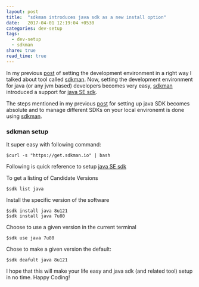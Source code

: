 ```yaml
---
layout: post
title:  "sdkman introduces java sdk as a new install option"
date:   2017-04-01 12:19:04 +0530
categories: dev-setup
tags:
  - dev-setup
  - sdkman
share: true
read_time: true
---
```


In my previous [post] of setting the development environment in a right way I talked about tool called [sdkman]. Now, setting the development environment for java (or any jvm based) developers becomes very easy, [sdkman] introduced a support for [java SE sdk][java-se-sdk].

The steps mentioned in my previous [post] for setting up java SDK becomes absolute and to manage different SDKs on your local environemt is done using [sdkman].

### sdkman setup

It super easy with following command:

```$curl -s "https://get.sdkman.io" | bash```

Following is quick reference to setup [java SE sdk][java-se-sdk]

To get a listing of Candidate Versions

```
$sdk list java
```

Install the specific version of the software

```
$sdk install java 8u121
$sdk install java 7u80
```

Choose to use a given version in the current terminal

```
$sdk use java 7u80
```

Chose to make a given version the default:

```
$sdk deafult java 8u121
```

I hope that this will make your life easy and java sdk (and related tool) setup in no time. Happy Coding!


[post]: /dev-setup/setting-the-right-development-environment/
[java-se-sdk]: http://www.oracle.com/technetwork/java/javase/downloads/index.html
[maven]: https://maven.apache.org/
[gradle]: https://gradle.org/
[sdkman]: http://sdkman.io/
